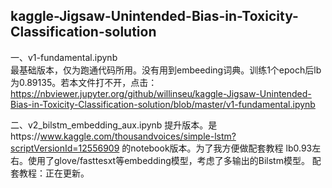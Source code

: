 ## kaggle-Jigsaw-Unintended-Bias-in-Toxicity-Classification-solution
一、v1-fundamental.ipynb  
  最基础版本，仅为跑通代码所用。没有用到embeeding词典。训练1个epoch后lb为0.89135。若本文件打不开，点击：https://nbviewer.jupyter.org/github/willinseu/kaggle-Jigsaw-Unintended-Bias-in-Toxicity-Classification-solution/blob/master/v1-fundamental.ipynb

二、v2_bilstm_embedding_aux.ipynb
提升版本。是https://www.kaggle.com/thousandvoices/simple-lstm?scriptVersionId=12556909 的notebook版本。为了我方便做配套教程
lb0.93左右。使用了glove/fasttesxt等embedding模型，考虑了多输出的Bilstm模型。
配套教程：正在更新。
